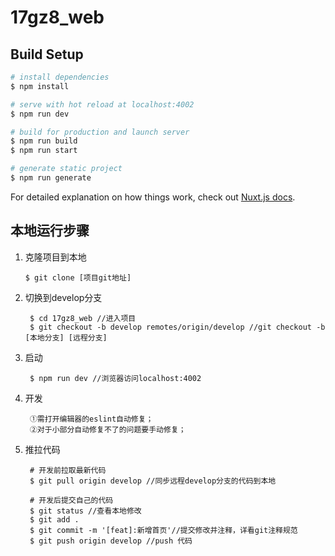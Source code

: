 # 17gz8_web

## Build Setup

```bash
# install dependencies
$ npm install

# serve with hot reload at localhost:4002
$ npm run dev

# build for production and launch server
$ npm run build
$ npm run start

# generate static project
$ npm run generate
```

For detailed explanation on how things work, check out [Nuxt.js docs](https://nuxtjs.org).


## 本地运行步骤

1. 克隆项目到本地

       $ git clone [项目git地址]

2. 切换到develop分支

        $ cd 17gz8_web //进入项目
        $ git checkout -b develop remotes/origin/develop //git checkout -b [本地分支] [远程分支]

3. 启动

        $ npm run dev //浏览器访问localhost:4002

4. 开发

        ①需打开编辑器的eslint自动修复；
        ②对于小部分自动修复不了的问题要手动修复；
5. 推拉代码

        # 开发前拉取最新代码
        $ git pull origin develop //同步远程develop分支的代码到本地

        # 开发后提交自己的代码
        $ git status //查看本地修改
        $ git add . 
        $ git commit -m '[feat]:新增首页'//提交修改并注释，详看git注释规范
        $ git push origin develop //push 代码
        
